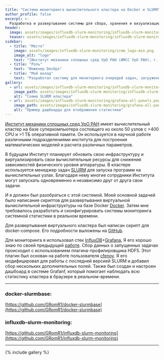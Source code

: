 ```yaml
---
title: "Система мониторинга вычислительного кластера на Docker и SLURM"
author_profile: false
excerpt: >-
  Разработка и развертывание системы для сбора, хранения и визуализации системных параметров вычислительного кластера.
header:
  image: assets/images/influxdb-slurm-monitoring/influxdb-slurm-monitoring-banner.png
  teaser: assets/images/influxdb-slurm-monitoring/influxdb-slurm-monitoring-teaser.png
sidebar:
  - title: "Место"
    image: assets/images/influxdb-slurm-monitoring/icmm_logo-min.png
    image_alt: "logo"
    text: "[Институт механики сплошных сред УрО РАН (ИМСС УрО РАН), г. Пермь](https://www.icmm.ru)"
  - title: "Роль"
    text: "Инженер DevOps"
  - title: "Мой вклад"
    text: "Разработал систему для мониторинга очередей задач, загруженности вычислительных узлов кластера и отображения истории изменений системной статистики кластера SLURM"
gallery:
  - url: assets/images/influxdb-slurm-monitoring/influxdb-slurm-monitoring-scheme.png
    image_path: assets/images/influxdb-slurm-monitoring/influxdb-slurm-monitoring-scheme.png
    alt: "Схема SLURM кластера"
  - url: assets/images/influxdb-slurm-monitoring/grafana-all-panels.png
    image_path: assets/images/influxdb-slurm-monitoring/grafana-all-panels.png
    alt: "Пример дашбоарда для отображения статистики"
---
```

[Институт механики сплошных сред УрО РАН][ICMM UB RAS] имеет вычислительный кластер на базе суперкомпьютера состоящего из около 50 узлов с >400 CPU и >1 ТБ оперативной памяти.
Он используется в научной работе различными подразделениями института для построения математических моделей и расчета различных параметров.

В будущем Институт планирует обновить свою инфраструктуру и виртуализировать свои вычислительные ресурсы для снижения зависимостей физического уровня аппаратуры. В кластере используется менеджер задач [SLURM][SLURM] для запуска программ на вычислительных узлах.
Благодаря нему многие сотрудники Института могут запускать одновременно и независимо друг от друга свои задачи.

И я должен был разобраться с этой системой. Моей основной задачей было написание скриптов для развертывания виртуальной вычислительной инфраструктуры на базе Docker [Docker][Docker]. Затем мне требовалось разработать и сконфигурировать системы мониторинга системной статистики в реальном времени.

Для развертывания виртуального кластера был написан скрипт для docker-compose.
Его подробности выложены на [GitHub][docker-slurmbase].

Для мониторинга я использовал стек [InfluxDB](http://influxdata.com)+[Grafana](http://grafana.com),
Я его хорошо знаю по своей предыдущей [работе][visualisation-jinr-cloud].
Сбор данных о запущенных задачах происходил с использованием плагина-профилировщика HDF5.
Этот плагин был основан на работе пользователя [cfenoy][cfenoy].
Я его модифицировал для работы с последней версией SLURM и добавил сбор нескольких дополнительных полей.
Также был создан и настроен дашбоард в системе Grafanf, который помогает наблюдать всю статистику кластера в браузере в реальном-времени.

----------------------------------------------------------------------
### docker-slurmbase:

[https://github.com/GRomR1/docker-slurmbase](https://github.com/GRomR1/docker-slurmbase)


### influxdb-slurm-monitoring:

[https://github.com/GRomR1/influxdb-slurm-monitoring](https://github.com/GRomR1/influxdb-slurm-monitoring)

----------------------------------------------------------------------

{% include gallery %}

[ICMM UB RAS]: https://www.icmm.ru/en/about-institute
[SLURM]: https://slurm.schedmd.com/overview.html
[Docker]: https://www.docker.com/
[visualisation-jinr-cloud]: _portfolio/visualisation-jinr-cloud.md
[Swarm]: https://docs.docker.com/engine/swarm/
[stack]: https://docs.docker.com/engine/reference/commandline/stack/
[docker-slurmbase]: https://github.com/GRomR1/docker-slurmbase
[influxdb-slurm-monitoring]: https://github.com/GRomR1/influxdb-slurm-monitoring
[cfenoy]: https://github.com/cfenoy/influxdb-slurm-monitoring
